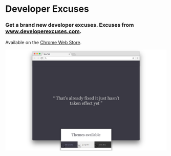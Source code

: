 # Developer Excuses

### Get a brand new developer excuses. Excuses from www.developerexcuses.com.

Available on the [Chrome Web Store](https://chrome.google.com/webstore/detail/developer-excuses/nkfeobjdmkgohpbckmcakgodhnjmgkon).

![developerexcuses Screenshot](developerexcuses-screenshot.png)
